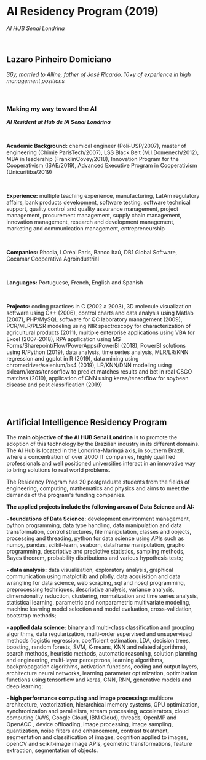# AI Residency Program (2019)

_AI HUB Senai Londrina_

<br>

## Lazaro Pinheiro Domiciano
_36y, married to Alline, father of José Ricardo, 10+y of experience in high management positions_

<br>

### Making my way toward the AI

**_AI Resident at Hub de IA Senai Londrina_**

<br> 

**Academic Background:** chemical engineer (Poli-USP/2007), master of engineering (Chimie ParisTech/2007), LSS Black Belt (M.I.Domenech/2012), MBA in leadership (FranklinCovey/2018), Innovation Program for the Cooperativism (ISAE/2019), Advanced Executive Program in Cooperativism (Unicuritiba/2019)

<br>


**Experience:** multiple teaching experience, manufacturing, LatAm regulatory affairs, bank products development, software testing, software technical support, quality control and quality assurance management, project management, procurement management, supply chain management, innovation management, research and development management, marketing and communication management, entrepreneurship

<br>


**Companies:** Rhodia, LOréal Paris, Banco Itaú, DB1 Global Software, Cocamar Cooperativa Agroindustrial

<br>


**Languages:** Portuguese, French, English and Spanish

<br>


**Projects:** coding practices in C (2002 a 2003), 3D molecule visualization software using C++ (2006), control charts and data analysis using Matlab (2007), PHP/MySQL software for QC laboratory management (2009), PCR/MLR/PLSR modeling using NIR spectroscopy for characterization of agricultural products (2011), multiple enterprise applications using VBA for Excel (2007-2018), RPA application using MS Forms/Sharepoint/Flow/PowerApps/PowerBI (2018), PowerBI solutions using R/Python (2019), data analysis, time series analysis, MLR/LR/KNN regression and ggplot in R (2019), data mining using chromedriver/selenium/bs4 (2019), LR/KNN/DNN modeling using sklearn/keras/tensorflow to predict matches results and bet in real CSGO matches (2019), application of CNN using keras/tensorflow for soybean disease and pest classification (2019)


<br>
<br>

## Artificial Intelligence Residency Program

The **main objective of the AI HUB Senai Londrina** is to promote the adoption of this technology by the Brazilian industry in its different domains. The AI Hub is located in the Londrina-Maringá axis, in southern Brazil, where a concentration of over 2000 IT companies, highly qualified professionals and well positioned universities interact in an innovative way to bring solutions to real world problems.

The Residency Program has 20 postgraduate students from the fields of engineering, computing, mathematics and physics and aims to meet the demands of the program's funding companies.

**The applied projects include the following areas of Data Science and AI:**

**- foundations of Data Science:** development environment management, python programming, data type handling, data manipulation and data transformation, control structures, file manipulation, classes and objects, processing and threading, python for data science using APIs such as numpy, pandas, scikit-learn, seaborn, dataframe manipulation, grapho programming, descriptive and predictive statistics, sampling methods, Bayes theorem, probability distributions and various hypothesis tests;

**- data analysis:** data visualization, exploratory analysis, graphical communication using matplotlib and plotly, data acquisition and data wrangling for data science, web scraping, sql and nosql programming, preprocessing techniques, descriptive analysis, variance analysis, dimensionality reduction, clustering, normalization and time series analysis, statistical learning, parametric and nonparametric multivariate modeling, machine learning model selection and model evaluation, cross-validation, bootstrap methods;

**- applied data science:** binary and multi-class classification and grouping algorithms, data regularization, multi-order supervised and unsupervised methods (logistic regression, coefficient estimation, LDA, decision trees, boosting, random forests, SVM, K-means, KNN and related algorithms), search methods, heuristic methods, automatic reasoning, solution planning and engineering, multi-layer perceptrons, learning algorithms, backpropagation algorithms, activation functions, coding and output layers, architecture neural networks, learning parameter optimization, optimization functions using tensorflow and keras, CNN, RNN, generative models and deep learning;

**- high performance computing and image processing:** multicore architecture, vectorization, hierarchical memory systems, GPU optimization, synchronization and parallelism, stream processing, accelerators, cloud computing (AWS, Google Cloud, IBM Cloud), threads, OpenMP and OpenACC , device offloading, image processing, image sampling, quantization, noise filters and enhancement, contrast treatment, segmentation and classification of images, cognition applied to images, openCV and scikit-image image APIs, geometric transformations, feature extraction, segmentation of objects.

